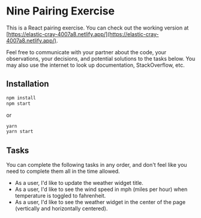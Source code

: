 # Nine Pairing Exercise

This is a React pairing exercise. You can check out the working version at [https://elastic-cray-4007a8.netlify.app/](https://elastic-cray-4007a8.netlify.app/).

Feel free to communicate with your partner about the code, your observations, your decisions, and potential solutions to the tasks below. You may also use the internet to look up documentation, StackOverflow, etc.

## Installation

```sh
npm install
npm start
```

or

```sh
yarn
yarn start
```

## Tasks

You can complete the following tasks in any order, and don't feel like you need to complete them all in the time allowed.

* As a user, I'd like to update the weather widget title.
* As a user, I'd like to see the wind speed in mph (miles per hour) when temperature is toggled to fahrenheit.
* As a user, I'd like to see the weather widget in the center of the page (vertically and horizontally centered).
